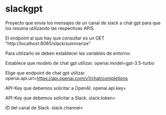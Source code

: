 # slackgpt
Proyecto que envia los mensajes de un canal de slack a chat gpt para que los resuma utilizando las respectivas APIS.

El endpoint al que hay que consultar es un GET "http://localhost:8080/slack/summarize"

Para utilizarlo se deben establecer las variables de entorno:

Establece que modelo de chat gpt utilizar. openai.model=gpt-3.5-turbo

Elige que endpoint de chat gpt utilizar. openai.api.url=https://api.openai.com/v1/chat/completions

API-Key que debemos solicitar a OpenAI. openai.api.key=

API-Key que debemos solicitar a Slack. slack.token=

ID del canal de Slack. slack.channel=
